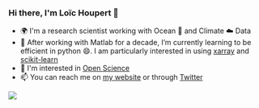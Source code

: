 ### Hi there, I'm Loïc Houpert 👋

- :earth_africa: I'm a research scientist working with Ocean :ocean: and Climate :cloud: Data
- 🌱 After working with Matlab for a decade, I’m currently learning to be efficient in python  :smile:. I am particularly interested in using [xarray](http://xarray.pydata.org/en/stable/) and [scikit-learn](https://scikit-learn.org/stable/)
- :sunrise: I'm interested in [Open Science](https://www.earthdatascience.org/courses/intro-to-earth-data-science/open-reproducible-science/get-started-open-reproducible-science/)
- 📫 You can reach me on [my website](http://lhoupert.fr) or through [Twitter](https://twitter.com/LoicHoupert) 

<!--[![](http://hits.dwyl.com/lhoupert/lhoupert.svg)](http://hits.dwyl.com/lhoupert/lhoupert)
-->
![](https://hits.dwyl.com/lhoupert/lhoupert)
